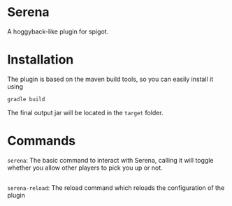 # Serena

A hoggyback-like plugin for spigot.

Installation
=

The plugin is based on the maven build tools, so you can easily install it using  
```bash
gradle build
```
The final output jar will be located in the `target` folder.

Commands
===

`serena`: The basic command to interact with Serena, calling it will toggle whether you allow
other players to pick you up or not. 
##
`serena-reload`: The reload command which reloads the configuration of the plugin
